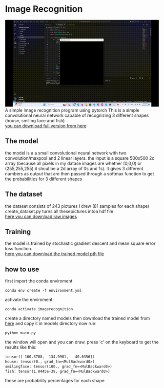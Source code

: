 # Image Recognition
![alt text](https://github.com/Null-byte-00/Imagerecognition/blob/main/imagerec.gif)
A simple Image recognition program using pytorch
This is a simple convolutional neural network capable of recognizing 3 different shapes (house, smiling face and fish)<br>
[you can download full version from here](https://drive.google.com/file/d/1CN_dbHrfiZctm-eJKfEIBof6HHYs1SjA/view?usp=drive_link)
## The model 
the model is a a small convolutional neural network with two convolution/maxpool and 2 linear layers. the input is a square 500x500 2d array (because all pixels in my datase images are whether (0,0,0) or (255,255,255) it shoul be 
a 2d array of 0s and 1s). It gives 3 different numbers as output that are then passed through a softmax function to get the probabilities for 3 different shapes
## The dataset
the dataset consists of 243 pictures I drew (81 samples for each shape)<br>
create_dataset.py turns all thesepictures intoa hdf file<br>
[here you can download raw images](https://drive.google.com/file/d/1k1mj3IhPsY-ZmQHdGsiiAwm3iMY7Zt4R/view?usp=drive_link)
## Training 
the model is trained by stochastic gradient descent and mean square error loss function.<br>
[here you can download the trained model pth file]()
## how to use
first import the conda enviroment
```
conda env create -f environment.yml
```
activate the enviroment
```
conda activate imagerecognition
```
create a directory named models then download the trained model from [here](https://drive.google.com/file/d/15cgj57P1yLuC7fwWc9u_2omlSK4DFuKl/view?usp=drive_link) and copy it in models directory
now run:
```
python main.py
```
the window will open and you can draw. press 'c' on the keyboard to get the results like this:
```
tensor([-160.3708,  134.9981,   40.6356])
house: tensor(0., grad_fn=<MulBackward0>)
smilingface: tensor(100., grad_fn=<MulBackward0>)
fish: tensor(1.0445e-39, grad_fn=<MulBackward0>)
```
these are probability percentages for each shape 
